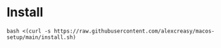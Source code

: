 # Install

```bash <(curl -s https://raw.githubusercontent.com/alexcreasy/macos-setup/main/install.sh)```
